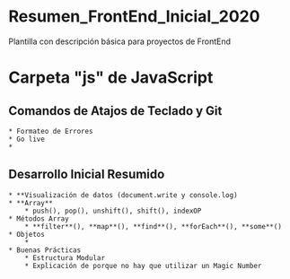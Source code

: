 # Resumen_FrontEnd_Inicial_2020
Plantilla con descripción básica para proyectos de FrontEnd 



# Carpeta "js" de JavaScript

## Comandos de Atajos de Teclado y Git 
    * Formateo de Errores
    * Go live
    *

## Desarrollo Inicial Resumido
    * **Visualización de datos (document.write y console.log)
    * **Array**
        * push(), pop(), unshift(), shift(), indexOP
    * Métodos Array
        * **filter**(), **map**(), **find**(), **forEach**(), **some**()
    * Objetos
        * 
    * Buenas Prácticas
        * Estructura Modular
        * Explicación de porque no hay que utilizar un Magic Number
    